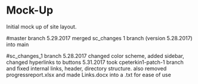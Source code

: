 # Mock-Up
Initial mock up of site layout.

#master branch
5.29.2017 merged sc_changes 1 branch (version 5.28.2017) into main

#sc_changes_1 branch
5.28.2017 changed color scheme, added sidebar, changed hyperlinks to buttons
5.31.2017 took cpeterkin1-patch-1 branch and fixed internal links, header, directory structure. 
		also removed progressreport.xlsx and made Links.docx into a .txt for ease of use



